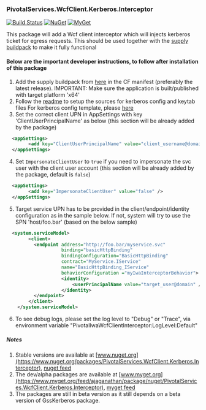 ### PivotalServices.WcfClient.Kerberos.Interceptor

[![Build Status](https://dev.azure.com/alfusinigoj/kerberos-auth-egress-wcf-client-interceptor/_apis/build/status/cloudfoundry-community.kerberos-auth-egress-wcf-client-interceptor?branchName=master)](https://dev.azure.com/alfusinigoj/kerberos-auth-egress-wcf-client-interceptor/_build/latest?definitionId=1&branchName=master)
[![NuGet](https://img.shields.io/nuget/v/PivotalServices.WcfClient.Kerberos.Interceptor.svg?style=flat-square)](http://www.nuget.org/packages/PivotalServices.WcfClient.Kerberos.Interceptor)
[![MyGet](https://img.shields.io/myget/ajaganathan/v/PivotalServices.WcfClient.Kerberos.Interceptor.svg?style=flat-square)](https://www.myget.org/feed/ajaganathan/package/nuget/PivotalServices.WcfClient.Kerberos.Interceptor)


This package will add a Wcf client interceptor which will injects kerberos ticket for egress requests. This should be used together with the [supply buildpack](https://github.com/cloudfoundry-community/kerberos-auth-egress-buildpack) to make it fully functional

#### Below are the important developer instructions, to follow after installation of this package

1. Add the supply buildpack from [here](https://github.com/cloudfoundry-community/kerberos-auth-egress-buildpack/releases) in the CF manifest (preferably the latest release). 
   IMPORTANT: Make sure the application is built/published with target platform 'x64'
2. Follow the [readme](https://github.com/cloudfoundry-community/kerberos-auth-egress-buildpack) to setup the sources for kerberos config and keytab files
   For kerberos config template, please [here](https://github.com/cloudfoundry-community/kerberos-auth-egress-wcf-client-interceptor/blob/master/src/RouteServiceIwaWcfInterceptor/krb5.ini)
3. Set the correct client UPN in AppSettings with key 'ClientUserPrincipalName' as below (this section will be already added by the package)
```xml
  <appSettings>
		<add key="ClientUserPrincipalName" value="client_username@domain" />
  </appSettings>
```
4. Set `ImpersonateClientUser` to `true` if you need to impersonate the svc user with the client user account (this section will be already added by the package, default is `false`)
```xml
  <appSettings>
		<add key="ImpersonateClientUser" value="false" />
  </appSettings>
```
5. Target service UPN has to be provided in the client/endpoint/identity configuration as in the sample below. If not, system will try to use the SPN 'host/foo.bar' (based on the below sample)
```xml
  <system.serviceModel>
		<client>
		  <endpoint address="http://foo.bar/myservice.svc" 
					binding="basicHttpBinding" 
					bindingConfiguration="BasicHttpBinding" 
					contract="MyService.IService" 
					name="BasicHttpBinding_IService"
					behaviorConfiguration ="myIwaInterceptorBehavior">
					<identity>
						<userPrincipalName value="target_user@domain" />
					</identity>
		  </endpoint>
		</client>
	</system.serviceModel>
  ```
6. To see debug logs, please set the log level to "Debug" or "Trace", via environment variable "PivotalIwaWcfClientInterceptor:LogLevel:Default" 

##### Notes
1. Stable versions are available at [www.nuget.org](https://www.nuget.org/packages/PivotalServices.WcfClient.Kerberos.Interceptor), [nuget feed](https://api.nuget.org/v3/index.json)
2. The dev/alpha packages are available at [www.myget.org](https://www.myget.org/feed/ajaganathan/package/nuget/PivotalServices.WcfClient.Kerberos.Interceptor), [myget feed](https://www.myget.org/F/ajaganathan/api/v3/index.json)
3. The packages are still in beta version as it still depends on a beta version of GssKerberos package.
